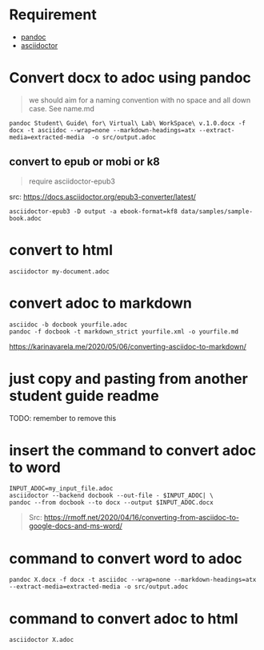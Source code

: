 # Requirement
- [pandoc](https://pandoc.org)
- [asciidoctor](https://asciidoctor.org)

# Convert docx to adoc using pandoc

> we should aim for a naming convention with no space and all down case. See name.md

`pandoc Student\ Guide\ for\ Virtual\ Lab\ WorkSpace\ v.1.0.docx -f docx -t asciidoc --wrap=none --markdown-headings=atx --extract-media=extracted-media  -o src/output.adoc`


## convert to epub or mobi or k8
> require asciidoctor-epub3

src: https://docs.asciidoctor.org/epub3-converter/latest/

`asciidoctor-epub3 -D output -a ebook-format=kf8 data/samples/sample-book.adoc`

# convert to html 

`asciidoctor my-document.adoc`

# convert adoc to markdown

`asciidoc -b docbook yourfile.adoc`\
`pandoc -f docbook -t markdown_strict yourfile.xml -o yourfile.md`

https://karinavarela.me/2020/05/06/converting-asciidoc-to-markdown/


# just copy and pasting from another student guide readme
TODO: remember to remove this
# insert the command to convert adoc to word

```
INPUT_ADOC=my_input_file.adoc
asciidoctor --backend docbook --out-file - $INPUT_ADOC| \
pandoc --from docbook --to docx --output $INPUT_ADOC.docx
```
> Src: https://rmoff.net/2020/04/16/converting-from-asciidoc-to-google-docs-and-ms-word/


# command to convert word to adoc
```
pandoc X.docx -f docx -t asciidoc --wrap=none --markdown-headings=atx --extract-media=extracted-media -o src/output.adoc
```
# command to convert adoc to html
```
asciidoctor X.adoc
```
